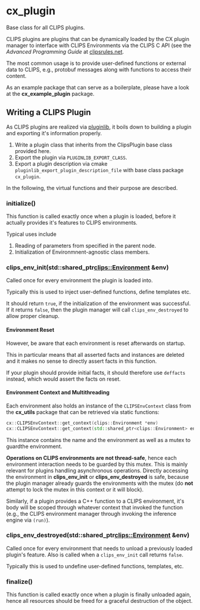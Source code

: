 # cx_plugin
Base class for all CLIPS plugins.

CLIPS plugins are plugins that can be dynamically loaded by the CX plugin
manager to interface with CLIPS Environments via the CLIPS C API (see the
*Advanced Programming Guide* at [clipsrules.net](https://clipsrules.net/).

The most common usage is to provide user-defined functions or external data
to CLIPS, e.g., protobuf messages along with functions to access their content.

As an example package that can serve as a boilerplate, please have a look at the **cx_example_plugin** package.

## Writing a CLIPS Plugin
As CLIPS plugins are realized via [pluginlib](https://docs.ros.org/en/rolling/Tutorials/Beginner-Client-Libraries/Pluginlib.html), it boils down to building a plugin and exporting it's information properly.

1. Write a plugin class that inherits from the ClipsPlugin base class provided here.
2. Export the plugin via `PLUGINLIB_EXPORT_CLASS`.
3. Export a plugin description via cmake `pluginlib_export_plugin_description_file` with base class package `cx_plugin`.

In the following, the virtual functions and their purpose are described.
### initialize()
This function is called exactly once when a plugin is loaded, before it actually provides it's features to CLIPS environments.

Typical uses include
1) Reading of parameters from specified in the parent node.
2) Initialization of Environmnent-agnostic class members.

### clips_env_init(std::shared_ptr<clips::Environment> &env)
Called once for every environment the plugin is loaded into.

Typically this is used to inject user-defined functions, define templates etc.

It should return `true`, if the initialization of the environment was successful. If it returns `false`, then the plugin manager will call `clips_env_destroyed` to allow proper cleanup.

#### Environment Reset
However, be aware that each environment is reset afterwards on startup.

This in particular means that all asserted facts and instances are deleted and it makes no sense to directly assert facts in this function.

If your plugin should provide initial facts, it should therefore use `deffacts` instead, which would assert the facts on reset.

#### Environment Context and Multithreading

Each environment also holds an instance of the `CLIPSEnvContext` class from the **cx_utils** package that can be retrieved via static functions:
```c++
cx::CLIPSEnvContext::get_context(clips::Environment *env)
cx::CLIPSEnvContext::get_context(std::shared_ptr<clips::Environment> env)
```
This instance contains the name and the environment as well as a mutex to guardthe environment.

**Operations on CLIPS environments are not thread-safe**, hence each environment interaction needs to be guarded by this mutex.
This is mainly relevant for plugins handling asynchronous operations.
Directly accessing the environment in **clips_env_init** or **clips_env_destroyed** is safe, because the plugin manager already guards the environments with the mutex (do **not** attempt to lock the mutex in this context or it will block).

Similarly, if a plugin provides a C++ function to a CLIPS environment, it's body will be scoped through whatever context that invoked the function (e.g., the CLIPS environment manager through invoking the inference engine via ``(run)``).

### clips_env_destroyed(std::shared_ptr<clips::Environment> &env)
Called once for every environment that needs to unload a previously loaded plugin's feature.
Also is called when a `clips_env_init` call returns `false`.

Typically this is used to undefine user-defined functions, templates, etc.

### finalize()
This function is called exactly once when a plugin is finally unloaded again, hence all resources should be freed for a graceful destruction of the object.
